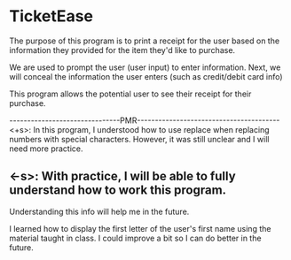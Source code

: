 # TicketEase
The purpose of this program is to print a receipt for the user based on the information they provided for the item they'd like to purchase. 

We are used to prompt the user (user input) to enter information. 
Next, we will conceal the information the user enters (such as credit/debit card info)

This program allows the potential user to see their receipt for their purchase. 

-------------------------------PMR----------------------------------------
<+s>: In this program, I understood how to use replace when replacing numbers with special characters. 
However, it was still unclear and I will need more practice. 

<-s>: With practice, I will be able to fully understand how to work this program. 
--------------------------------------------------------------------------
Understanding this info will help me in the future. 

I learned how to display the first letter of the user's first name using the material taught in class. 
I could improve a bit so I can do better in the future. 
